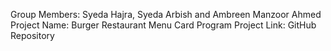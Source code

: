 Group Members: Syeda Hajra, Syeda Arbish and Ambreen Manzoor Ahmed
Project Name: Burger Restaurant Menu Card Program
Project Link: GitHub Repository
